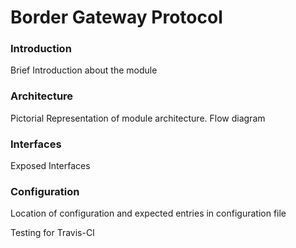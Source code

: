 # Border Gateway Protocol

### Introduction
Brief Introduction about the module

### Architecture
Pictorial Representation of module architecture. Flow diagram

### Interfaces
Exposed Interfaces

### Configuration
Location of configuration and expected entries in configuration file

Testing for Travis-CI
